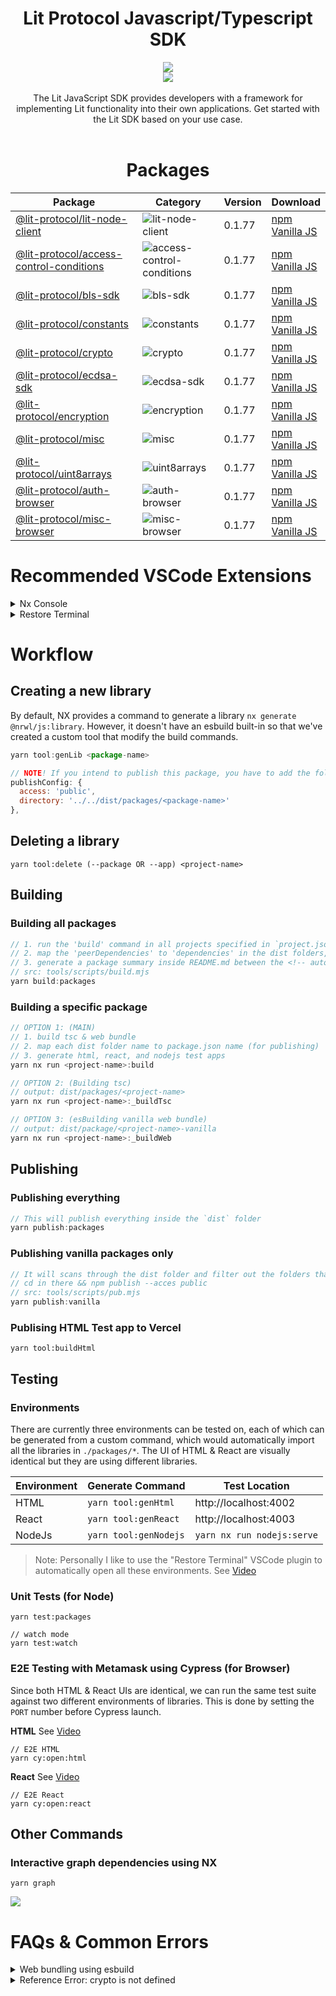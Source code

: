 <div align="center">
<h1> Lit Protocol Javascript/Typescript SDK</h1>
<img src="https://i.ibb.co/p2xfzK1/Screenshot-2022-11-15-at-09-56-57.png">
<br/>
<a href="https://twitter.com/LitProtocol"><img src="https://img.shields.io/twitter/follow/litprotocol?label=Follow&style=social"/></a>
<br/>
<br/>
The Lit JavaScript SDK provides developers with a framework for implementing Lit functionality into their own applications. Get started with the Lit SDK based on your use case.
<br /><br />

# Packages
<!-- autogen:package:start -->

Package | Category | Version | Download
--- | --- | --- | ---
| [@lit-protocol/lit-node-client](packages/lit-node-client) | ![lit-node-client](https://img.shields.io/badge/-bundled-17224B "lit-node-client") | 0.1.77 | <a target="_blank" href="https://www.npmjs.com/package/@lit-protocol/lit-node-client">npm</a><br/><a href="https://cdn.jsdelivr.net/npm/@lit-protocol/lit-node-client-vanilla/lit-node-client.js">Vanilla JS</a>
| [@lit-protocol/access-control-conditions](packages/access-control-conditions) | ![access-control-conditions](https://img.shields.io/badge/-universal-8A6496 "access-control-conditions") | 0.1.77 | <a target="_blank" href="https://www.npmjs.com/package/@lit-protocol/access-control-conditions">npm</a><br/><a href="https://cdn.jsdelivr.net/npm/@lit-protocol/access-control-conditions-vanilla/access-control-conditions.js">Vanilla JS</a>
| [@lit-protocol/bls-sdk](packages/bls-sdk) | ![bls-sdk](https://img.shields.io/badge/-universal-8A6496 "bls-sdk") | 0.1.77 | <a target="_blank" href="https://www.npmjs.com/package/@lit-protocol/bls-sdk">npm</a><br/><a href="https://cdn.jsdelivr.net/npm/@lit-protocol/bls-sdk-vanilla/bls-sdk.js">Vanilla JS</a>
| [@lit-protocol/constants](packages/constants) | ![constants](https://img.shields.io/badge/-universal-8A6496 "constants") | 0.1.77 | <a target="_blank" href="https://www.npmjs.com/package/@lit-protocol/constants">npm</a><br/><a href="https://cdn.jsdelivr.net/npm/@lit-protocol/constants-vanilla/constants.js">Vanilla JS</a>
| [@lit-protocol/crypto](packages/crypto) | ![crypto](https://img.shields.io/badge/-universal-8A6496 "crypto") | 0.1.77 | <a target="_blank" href="https://www.npmjs.com/package/@lit-protocol/crypto">npm</a><br/><a href="https://cdn.jsdelivr.net/npm/@lit-protocol/crypto-vanilla/crypto.js">Vanilla JS</a>
| [@lit-protocol/ecdsa-sdk](packages/ecdsa-sdk) | ![ecdsa-sdk](https://img.shields.io/badge/-universal-8A6496 "ecdsa-sdk") | 0.1.77 | <a target="_blank" href="https://www.npmjs.com/package/@lit-protocol/ecdsa-sdk">npm</a><br/><a href="https://cdn.jsdelivr.net/npm/@lit-protocol/ecdsa-sdk-vanilla/ecdsa-sdk.js">Vanilla JS</a>
| [@lit-protocol/encryption](packages/encryption) | ![encryption](https://img.shields.io/badge/-universal-8A6496 "encryption") | 0.1.77 | <a target="_blank" href="https://www.npmjs.com/package/@lit-protocol/encryption">npm</a><br/><a href="https://cdn.jsdelivr.net/npm/@lit-protocol/encryption-vanilla/encryption.js">Vanilla JS</a>
| [@lit-protocol/misc](packages/misc) | ![misc](https://img.shields.io/badge/-universal-8A6496 "misc") | 0.1.77 | <a target="_blank" href="https://www.npmjs.com/package/@lit-protocol/misc">npm</a><br/><a href="https://cdn.jsdelivr.net/npm/@lit-protocol/misc-vanilla/misc.js">Vanilla JS</a>
| [@lit-protocol/uint8arrays](packages/uint8arrays) | ![uint8arrays](https://img.shields.io/badge/-universal-8A6496 "uint8arrays") | 0.1.77 | <a target="_blank" href="https://www.npmjs.com/package/@lit-protocol/uint8arrays">npm</a><br/><a href="https://cdn.jsdelivr.net/npm/@lit-protocol/uint8arrays-vanilla/uint8arrays.js">Vanilla JS</a>
| [@lit-protocol/auth-browser](packages/auth-browser) | ![auth-browser](https://img.shields.io/badge/-browser-E98869 "auth-browser") | 0.1.77 | <a target="_blank" href="https://www.npmjs.com/package/@lit-protocol/auth-browser">npm</a><br/><a href="https://cdn.jsdelivr.net/npm/@lit-protocol/auth-browser-vanilla/auth-browser.js">Vanilla JS</a>
| [@lit-protocol/misc-browser](packages/misc-browser) | ![misc-browser](https://img.shields.io/badge/-browser-E98869 "misc-browser") | 0.1.77 | <a target="_blank" href="https://www.npmjs.com/package/@lit-protocol/misc-browser">npm</a><br/><a href="https://cdn.jsdelivr.net/npm/@lit-protocol/misc-browser-vanilla/misc-browser.js">Vanilla JS</a>

<!-- autogen:package:end -->
</div>

# Recommended VSCode Extensions
<details>
<summary>Nx Console</summary>
Download: <a href="https://nx.dev/core-features/integrate-with-editors">https://nx.dev/core-features/integrate-with-editors</a>
</details>
<details>
<summary>Restore Terminal</summary>

Download: <a href="https://marketplace.visualstudio.com/items?itemName=EthanSK.restore-terminals">https://marketplace.visualstudio.com/items?itemName=EthanSK.restore-terminals</a>
See [Video](https://streamable.com/e/5g52m4)

```js
  "restoreTerminals.terminals": [
    {See [Video](https://streamable.com/e/5g52m4)
      "splitTerminals": [
        // {
        //   "name": "nx graph",
        //   "commands": ["yarn graph"]
        // },
        {
          "name": "nodejs",
          "commands": ["yarn nx run nodejs:serve"]
        },
        {
          "name": "html",
          "commands": ["yarn nx run html:serve"]
        },
        {
          "name": "react",
          "commands": ["yarn nx run react:serve"]
        },
        {
          "name": "custom",
          "commands": ["clear"]
        }
      ]
    }
  ]
```
</details>


# Workflow

## Creating a new library

By default, NX provides a command to generate a library
`nx generate @nrwl/js:library`. However, it doesn't have an esbuild built-in so that we've created a custom tool that modify the build commands.

```js
yarn tool:genLib <package-name>

// NOTE! If you intend to publish this package, you have to add the following to your package.json
publishConfig: { 
  access: 'public', 
  directory: '../../dist/packages/<package-name>' 
},
```

## Deleting a library

```
yarn tool:delete (--package OR --app) <project-name>
```



## Building

### Building all packages

```jsx
// 1. run the 'build' command in all projects specified in `project.json`
// 2. map the 'peerDependencies' to 'dependencies' in the dist folders, so that dependencies will be installed when a user 'yarn add'
// 3. generate a package summary inside README.md between the <!-- autogen:package --> tags
// src: tools/scripts/build.mjs
yarn build:packages
```

### Building a specific package

```jsx
// OPTION 1: (MAIN)
// 1. build tsc & web bundle
// 2. map each dist folder name to package.json name (for publishing)
// 3. generate html, react, and nodejs test apps
yarn nx run <project-name>:build

// OPTION 2: (Building tsc)
// output: dist/packages/<project-name>
yarn nx run <project-name>:_buildTsc

// OPTION 3: (esBuilding vanilla web bundle)
// output: dist/package/<project-name>-vanilla
yarn nx run <project-name>:_buildWeb
```

## Publishing

### Publishing everything

```jsx
// This will publish everything inside the `dist` folder
yarn publish:packages
```

### Publishing vanilla packages only

```jsx
// It will scans through the dist folder and filter out the folders that contains the word `vanilla` 
// cd in there && npm publish --acces public
// src: tools/scripts/pub.mjs
yarn publish:vanilla
```

### Publising HTML Test app to Vercel

```
yarn tool:buildHtml
```

## Testing

### Environments

There are currently three environments can be tested on, each of which can be generated from a custom command, which would automatically import all the libraries in `./packages/*`. The UI of HTML & React are visually identical but they are using different libraries.

| Environment | Generate Command | Test Location |
--- | --- | --- |
| HTML | `yarn tool:genHtml` | http://localhost:4002
| React | `yarn tool:genReact` | http://localhost:4003
| NodeJs | `yarn tool:genNodejs` | `yarn nx run nodejs:serve`

> Note: Personally I like to use the "Restore Terminal" VSCode plugin to automatically open all these environments. See [Video](https://streamable.com/e/5g52m4)

### Unit Tests (for Node)

```
yarn test:packages

// watch mode
yarn test:watch
```

### E2E Testing with Metamask using Cypress (for Browser)

Since both HTML & React UIs are identical, we can run the same test suite against two different environments of libraries. This is done by setting the `PORT` number before Cypress launch.

<b>HTML</b> See [Video](https://streamable.com/qik31d)
```
// E2E HTML
yarn cy:open:html
```

<b>React</b> See [Video](https://streamable.com/vgk45q)
```
// E2E React
yarn cy:open:react
```

## Other Commands

### Interactive graph dependencies using NX

```
yarn graph
```

![](https://i.ibb.co/2dLyMTW/Screenshot-2022-11-15-at-15-18-46.png)

# FAQs & Common Errors

<details>
<summary>Web bundling using esbuild</summary>

It’s currently using a custom plugin [@websaam/nx-esbuild](https://www.npmjs.com/package/@websaam/nx-esbuild) which is a fork from [@wanews/nx-esbuild](https://www.npmjs.com/package/@wanews/nx-esbuild)

```json
"_buildWeb": {
    "executor": "@websaam/nx-esbuild:package",
    "options": {
      "banner": {
        "js": "import { createRequire } from 'module';const require = createRequire(import.meta.url);"
      },
      "globalName": "LitJsSdk_CoreBrowser",
      "outfile":"dist/packages/core-browser-vanilla/core-browser.js",
      "entryPoints": ["./packages/core-browser/src/index.ts"],
      "define": { "global": "window" },
      "plugins":[
        {
          "package": "esbuild-node-builtins",
          "function": "nodeBuiltIns"
        }
      ]
    }
  }
```

</details>

<details>
<summary>Reference Error: crypto is not defined</summary>

```js
import crypto, { createHash } from 'crypto';
Object.defineProperty((globalThis), 'crypto', {
  value: {
    getRandomValues: (arr: any) => crypto.randomBytes(arr.length),
    subtle: {
      digest: (algorithm: string, data: Uint8Array) => {
        return new Promise((resolve, reject) =>
          resolve(
            createHash(algorithm.toLowerCase().replace('-', ''))
              .update(data)
              .digest()
          )
        );
      },
    },
  },
});
```
</details>
